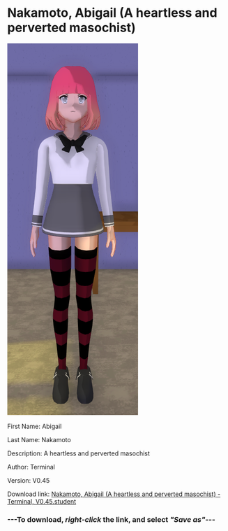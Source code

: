 # Nakamoto, Abigail (A heartless and perverted masochist)

<img src = "https://raw.githubusercontent.com/Arbiter1223/Daigaku-Gurashi-Custom-Students/master/Students/Files/Nakamoto%2C%20Abigail%20(A%20heartless%20and%20perverted%20masochist).png">

First Name: Abigail

Last Name: Nakamoto

Description: A heartless and perverted masochist

Author: Terminal

Version: V0.45

Download link: <a href="https://raw.githubusercontent.com/Arbiter1223/Daigaku-Gurashi-Custom-Students/master/Students/Files/Nakamoto%2C%20Abigail%20(A%20heartless%20and%20perverted%20masochist)%20-%20Terminal%2C%20V0.45.student">Nakamoto, Abigail (A heartless and perverted masochist) - Terminal, V0.45.student</a>

### ---**To download, _right-click_ the link, and select _"Save as"_**---
